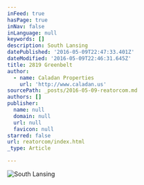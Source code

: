 ```yaml
---
inFeed: true
hasPage: true
inNav: false
inLanguage: null
keywords: []
description: South Lansing
datePublished: '2016-05-09T22:47:33.401Z'
dateModified: '2016-05-09T22:46:31.645Z'
title: 2819 Greenbelt
author:
  - name: Caladan Properties
    url: 'http://www.caladan.us'
sourcePath: _posts/2016-05-09-reatorcom.md
authors: []
publisher:
  name: null
  domain: null
  url: null
  favicon: null
starred: false
url: reatorcom/index.html
_type: Article

---
```

![South Lansing](https://the-grid-user-content.s3-us-west-2.amazonaws.com/10f19a3b-c500-40a6-997f-9fbba5a57607.jpg)